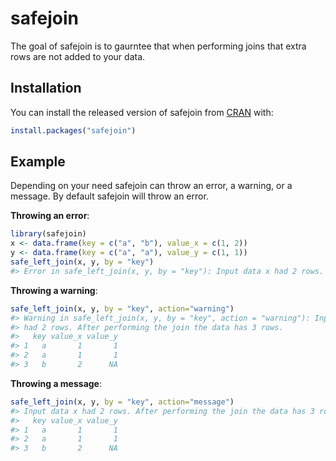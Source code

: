 
<!-- README.md is generated from README.Rmd. Please edit that file -->

# safejoin

The goal of safejoin is to gaurntee that when performing joins that
extra rows are not added to your data.

## Installation

You can install the released version of safejoin from
[CRAN](https://CRAN.R-project.org) with:

``` r
install.packages("safejoin")
```

## Example

Depending on your need safejoin can throw an error, a warning, or a
message. By default safejoin will throw an error.

**Throwing an error**:

``` r
library(safejoin)
x <- data.frame(key = c("a", "b"), value_x = c(1, 2))
y <- data.frame(key = c("a", "a"), value_y = c(1, 1))
safe_left_join(x, y, by = "key")
#> Error in safe_left_join(x, y, by = "key"): Input data x had 2 rows. After performing the join the data has 3 rows.
```

**Throwing a warning**:

``` r
safe_left_join(x, y, by = "key", action="warning")
#> Warning in safe_left_join(x, y, by = "key", action = "warning"): Input data x
#> had 2 rows. After performing the join the data has 3 rows.
#>   key value_x value_y
#> 1   a       1       1
#> 2   a       1       1
#> 3   b       2      NA
```

**Throwing a message**:

``` r
safe_left_join(x, y, by = "key", action="message")
#> Input data x had 2 rows. After performing the join the data has 3 rows.
#>   key value_x value_y
#> 1   a       1       1
#> 2   a       1       1
#> 3   b       2      NA
```
